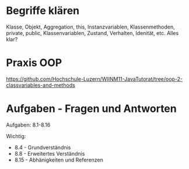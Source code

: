 # Begriffe klären

Klasse, Objekt, Aggregation, this, Instanzvariablen, Klassenmethoden, private, public, Klassenvariablen, Zustand, Verhalten, Idenität, etc.
Alles klar?

# Praxis OOP

https://github.com/Hochschule-Luzern/WIINM11-JavaTutorat/tree/oop-2-classvariables-and-methods

# Aufgaben - Fragen und Antworten

Aufgaben: 8.1-8.16

Wichtig:
* 8.4 - Grundverständnis
* 8.8 - Erweitertes Verständnis
* 8.15 - Abhänigkeiten und Referenzen
